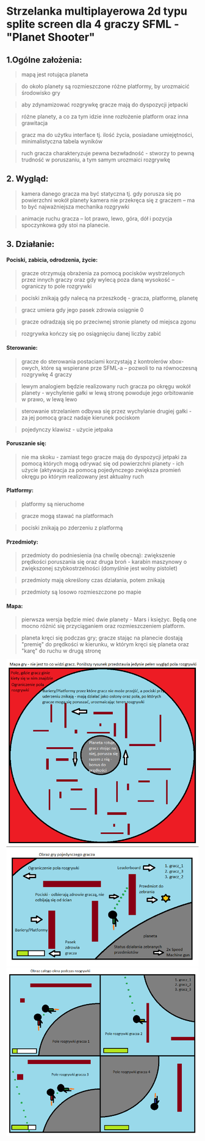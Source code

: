 # Strzelanka multiplayerowa 2d typu splite screen dla 4 graczy SFML - "Planet Shooter"

## 1.Ogólne założenia:
>mapą jest rotująca planeta

>do około planety są rozmieszczone różne platformy, by urozmaicić środowisko gry

>aby zdynamizować rozgrywkę gracze mają do dyspozycji jetpacki

>różne planety, a co za tym idzie inne rozłożenie platform oraz inna grawitacja

>gracz ma do użytku interface tj. ilość życia, posiadane umiejętności, minimalistyczna tabela wyników

>ruch gracza charakteryzuje pewna bezwładność - stworzy to pewną trudność w poruszaniu, a tym samym urozmaici rozgrywkę

## 2. Wygląd:
>kamera danego gracza ma być statyczna tj. gdy porusza się po powierzchni wokół planety kamera nie przekręca się z graczem – ma to być najważniejsza mechanika rozgrywki

>animacje ruchu gracza – lot prawo, lewo,  góra, dół i pozycja spoczynkowa gdy stoi na planecie.

## 3. Działanie:
#### Pociski, zabicia, odrodzenia, życie:
>gracze otrzymują obrażenia za pomocą pocisków wystrzelonych przez innych graczy oraz gdy wylecą poza daną wysokość – ograniczy to pole rozgrywki

>pociski znikają gdy nalecą na przeszkodę - gracza, platformę, planetę

>gracz umiera gdy jego pasek zdrowia osiągnie 0

>gracze odradzają się po przeciwnej stronie planety od miejsca zgonu

>rozgrywka kończy się po osiągnięciu danej liczby zabić
#### Sterowanie:
>gracze do sterowania postaciami korzystają z kontrolerów xbox-owych, które są wspierane prze SFML-a – pozwoli to na równoczesną rozgrywkę 4 graczy

>lewym analogiem będzie realizowany ruch gracza po okręgu wokół planety - wychylenie gałki w lewą stronę powoduje jego orbitowanie w prawo, w lewą lewo

>sterowanie strzelaniem odbywa się przez wychylanie drugiej gałki - za jej pomocą gracz nadaje kierunek pociskom

>pojedynczy klawisz - użycie jetpaka

#### Poruszanie się:
>nie ma skoku - zamiast tego gracze mają do dyspozycji jetpaki za pomocą których mogą odrywać się od powierzchni planety - ich użycie (aktywacja za pomocą pojedynczego  zwiększa promień okręgu po którym realizowany jest aktualny ruch

#### Platformy:
>platformy są nieruchome

>gracze mogą stawać na platformach

>pociski znikają po zderzeniu z platformą
#### Przedmioty:
>przedmioty do podniesienia (na chwilę obecną): zwiększenie prędkości poruszania się oraz druga broń - karabin maszynowy o zwiększonej szybkostrzelności (domyślnie jest wolny pistolet)

>przedmioty mają określony czas działania, potem znikają

>przedmioty są losowo rozmieszczone po mapie

#### Mapa:
>pierwsza wersja będzie mieć dwie planety - Mars i księżyc. Będą one mocno różnić się przyciąganiem oraz rozmieszczeniem platform.

>planeta kręci się podczas gry; gracze stając na planecie dostają "premię" do prędkości w kierunku, w którym kręci się planeta oraz "karę" do ruchu w drugą stronę

![Map](https://github.com/Liwusek/Projekt-PSiO-planet-shooter/blob/master/images/planet_shooter1.png)
![One player](https://github.com/Liwusek/Projekt-PSiO-planet-shooter/blob/master/images/planet_shooter3.png)
![Full game](https://github.com/Liwusek/Projekt-PSiO-planet-shooter/blob/master/images/planet_shooter2.png)

